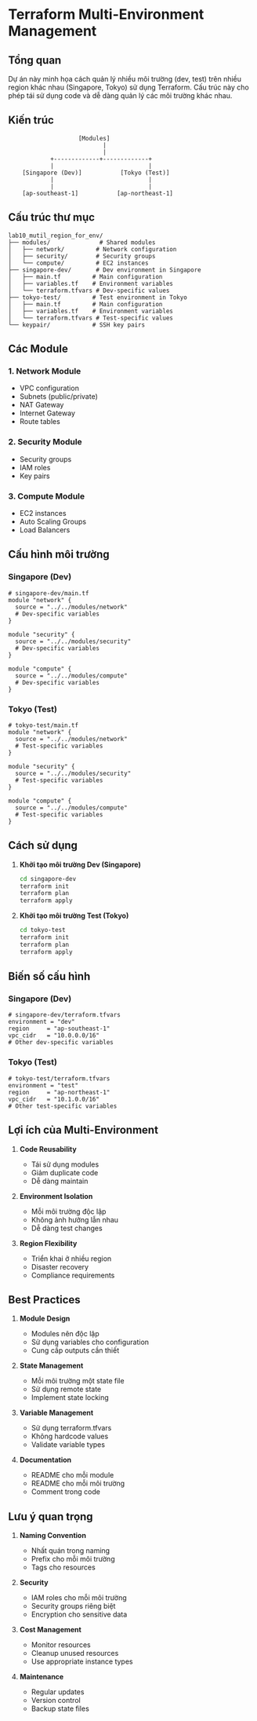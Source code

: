 # Terraform Multi-Environment Management

## Tổng quan
Dự án này minh họa cách quản lý nhiều môi trường (dev, test) trên nhiều region khác nhau (Singapore, Tokyo) sử dụng Terraform. Cấu trúc này cho phép tái sử dụng code và dễ dàng quản lý các môi trường khác nhau.

## Kiến trúc

```
                    [Modules]
                           |
                           |
            +-------------+-------------+
            |                           |
    [Singapore (Dev)]           [Tokyo (Test)]
            |                           |
            |                           |
    [ap-southeast-1]           [ap-northeast-1]
```

## Cấu trúc thư mục

```
lab10_mutil_region_for_env/
├── modules/              # Shared modules
│   ├── network/         # Network configuration
│   ├── security/        # Security groups
│   └── compute/         # EC2 instances
├── singapore-dev/       # Dev environment in Singapore
│   ├── main.tf         # Main configuration
│   ├── variables.tf    # Environment variables
│   └── terraform.tfvars # Dev-specific values
├── tokyo-test/         # Test environment in Tokyo
│   ├── main.tf         # Main configuration
│   ├── variables.tf    # Environment variables
│   └── terraform.tfvars # Test-specific values
└── keypair/            # SSH key pairs
```

## Các Module

### 1. Network Module
- VPC configuration
- Subnets (public/private)
- NAT Gateway
- Internet Gateway
- Route tables

### 2. Security Module
- Security groups
- IAM roles
- Key pairs

### 3. Compute Module
- EC2 instances
- Auto Scaling Groups
- Load Balancers

## Cấu hình môi trường

### Singapore (Dev)
```hcl
# singapore-dev/main.tf
module "network" {
  source = "../../modules/network"
  # Dev-specific variables
}

module "security" {
  source = "../../modules/security"
  # Dev-specific variables
}

module "compute" {
  source = "../../modules/compute"
  # Dev-specific variables
}
```

### Tokyo (Test)
```hcl
# tokyo-test/main.tf
module "network" {
  source = "../../modules/network"
  # Test-specific variables
}

module "security" {
  source = "../../modules/security"
  # Test-specific variables
}

module "compute" {
  source = "../../modules/compute"
  # Test-specific variables
}
```

## Cách sử dụng

1. **Khởi tạo môi trường Dev (Singapore)**
   ```bash
   cd singapore-dev
   terraform init
   terraform plan
   terraform apply
   ```

2. **Khởi tạo môi trường Test (Tokyo)**
   ```bash
   cd tokyo-test
   terraform init
   terraform plan
   terraform apply
   ```

## Biến số cấu hình

### Singapore (Dev)
```hcl
# singapore-dev/terraform.tfvars
environment = "dev"
region     = "ap-southeast-1"
vpc_cidr   = "10.0.0.0/16"
# Other dev-specific variables
```

### Tokyo (Test)
```hcl
# tokyo-test/terraform.tfvars
environment = "test"
region     = "ap-northeast-1"
vpc_cidr   = "10.1.0.0/16"
# Other test-specific variables
```

## Lợi ích của Multi-Environment

1. **Code Reusability**
   - Tái sử dụng modules
   - Giảm duplicate code
   - Dễ dàng maintain

2. **Environment Isolation**
   - Mỗi môi trường độc lập
   - Không ảnh hưởng lẫn nhau
   - Dễ dàng test changes

3. **Region Flexibility**
   - Triển khai ở nhiều region
   - Disaster recovery
   - Compliance requirements

## Best Practices

1. **Module Design**
   - Modules nên độc lập
   - Sử dụng variables cho configuration
   - Cung cấp outputs cần thiết

2. **State Management**
   - Mỗi môi trường một state file
   - Sử dụng remote state
   - Implement state locking

3. **Variable Management**
   - Sử dụng terraform.tfvars
   - Không hardcode values
   - Validate variable types

4. **Documentation**
   - README cho mỗi module
   - README cho mỗi môi trường
   - Comment trong code

## Lưu ý quan trọng

1. **Naming Convention**
   - Nhất quán trong naming
   - Prefix cho mỗi môi trường
   - Tags cho resources

2. **Security**
   - IAM roles cho mỗi môi trường
   - Security groups riêng biệt
   - Encryption cho sensitive data

3. **Cost Management**
   - Monitor resources
   - Cleanup unused resources
   - Use appropriate instance types

4. **Maintenance**
   - Regular updates
   - Version control
   - Backup state files 